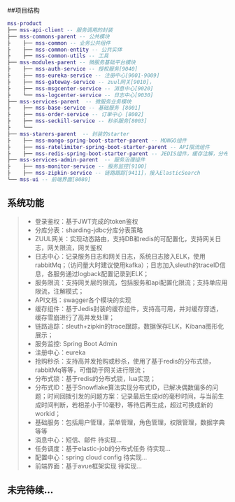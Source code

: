 ##项目结构
``` lua		
mss-product
├── mss-api-client -- 服务调用的封装 
├── mss-commons-parent -- 公共模块 
├    ├── mss-common -- 业务公共组件
├    ├── mss-common-entity -- 公共实体
├    ├── mss-common-utils -- 工具
├── mss-modules-parent -- 微服务基础平台模块
├    ├── mss-auth-service -- 授权服务[9040]
├    ├── mss-eureka-service -- 注册中心[9001-9009]
├    ├── mss-gateway-service -- zuul网关[9010]，
├    ├── mss-msgcenter-service -- 消息中心[9020]
├    └── mss-logcenter-service -- 日志中心[9030]
├── mss-services-parent  -- 微服务业务模块 
├    ├── mss-base-service -- 基础服务 [8001]
├    ├── mss-order-service -- 订单中心 [8002]
├    ├── mss-seckill-service -- 秒杀服务[8003]
├    └── 
├── mss-starers-parent  -- 封装的starter 
├    ├── mss-mongo-spring-boot-starter-parent -- MONGO组件
├    ├── mss-ratelimiter-spring-boot-starter-parent -- API限流组件
├    ├── mss-redis-spring-boot-starter-parent -- JEDIS组件，缓存注解，分布式锁等
├── mss-services-admin-parent  -- 服务治理组件 
├    ├── mss-monitor-service -- 服务监控[9100]
├    ├── mss-zipkin-service -- 链路跟踪[9411]，接入ElasticSearch 
└── mss-ui -- 前端界面[8080]

```

## 系统功能
>- 登录鉴权：基于JWT完成的token鉴权
>- 分库分表：sharding-jdbc分库分表策略
>- ZUUL网关：实现动态路由，支持DB和redis的可配置化，支持网关日志，网关限流，网关鉴权
>- 日志中心：记录服务日志和网关日志，系统日志接入ELK，使用rabbitMq；（访问量大时建议使用kafka）；日志加入sleuth的traceID信息，各服务通过logback配置记录到ELK；
>- 服务限流：支持网关层的限流，包括服务和api配置化限流；支持单应用限流，注解模式；
>- API文档：swagger各个模块的实现
>- 缓存组件：基于Jedis封装的缓存组件，支持高可用，并对缓存穿透，缓存雪崩进行了高并发处理；
>- 链路追踪：sleuth+zipkin的trace跟踪，数据保存ELK，Kibana图形化展示；
>- 服务监控: Spring Boot Admin
>- 注册中心：eureka
>- 抢购秒杀：支持高并发抢购或秒杀，使用了基于redis的分布式锁，rabbitMq等等，可借助于网关进行限流；
>- 分布式锁：基于redis的分布式锁，lua实现；
>- 分布式ID：基于Snowflake算法实现分布式ID，已解决偶数偏多的问题；时间回拨引发的问题方案：记录最后生成id的毫秒时间，与当前生成时间判断，若相差小于10毫秒，等待后再生成，超过可换成新的workid；
>- 基础服务：包括用户管理，菜单管理，角色管理，权限管理，数据字典等等
>- 消息中心：短信、邮件  待实现...
>- 任务调度：基于elastic-job的分布式任务 待实现...
>- 配置中心：spring cloud config  待实现...
>- 前端界面：基于avue框架实现  待实现...


## 未完待续...
